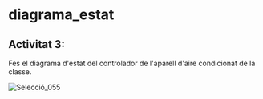 # diagrama_estat

## Activitat 3:

Fes el diagrama d'estat del controlador de l'aparell d'aire condicionat de la classe.

![Selecció_055](https://github.com/EricQC94/diagrama_estat/assets/113598440/0c3bc334-0368-4314-862d-9001619c7e7c)

